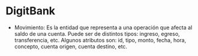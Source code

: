 # DigitBank

* Movimiento: Es la entidad que representa a una operación que afecta al saldo de una cuenta. Puede ser de distintos tipos: ingreso, egreso, transferencia, etc. Algunos atributos son: id, tipo, monto, fecha, hora, concepto, cuenta origen, cuenta destino, etc.